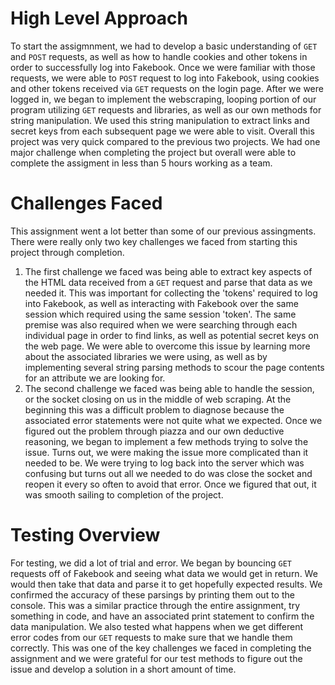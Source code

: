 # High Level Approach
To start the assigmnment, we had to develop a basic understanding of `GET` and `POST` requests, as well as how to handle cookies and other tokens in order to successfully log into Fakebook. Once we were familiar with those requests, we were able to `POST` request to log into Fakebook, using cookies and other tokens received via `GET` requests on the login page. After we were logged in, we began to implement the webscraping, looping portion of our program utilizing `GET` requests and libraries, as well as our own methods for string manipulation. We used this string manipulation to extract links and secret keys from each subsequent page we were able to visit. Overall this project was very quick compared to the previous two projects. We had one major challenge when completing the project but overall were able to complete the assigment in less than 5 hours working as a team. 

# Challenges Faced
This assignment went a lot better than some of our previous assingments. There were really only two key challenges we faced from starting this project through completion.
1) The first challenge we faced was being able to extract key aspects of the HTML data received from a `GET` request and parse that data as we needed it. This was important for collecting the 'tokens' required to log into Fakebook, as well as interacting with Fakebook over the same session which required using the same session 'token'. The same premise was also required when we were searching through each individual page in order to find links, as well as potential secret keys on the web page. We were able to overcome this issue by learning more about the associated libraries we were using, as well as by implementing several string parsing methods to scour the page contents for an attribute we are looking for. 
2) The second challenge we faced was being able to handle the session, or the socket closing on us in the middle of web scraping. At the beginning this was a difficult problem to diagnose because the associated error statements were not quite what we expected. Once we figured out the problem through piazza and our own deductive reasoning, we began to implement a few methods trying to solve the issue. Turns out, we were making the issue more complicated than it needed to be. We were trying to log back into the server which was confusing but turns out all we needed to do was close the socket and reopen it every so often to avoid that error. Once we figured that out, it was smooth sailing to completion of the project. 

# Testing Overview
For testing, we did a lot of trial and error. We began by bouncing `GET` requests off of Fakebook and seeing what data we would get in return. We would then take that data and parse it to get hopefully expected results. We confirmed the accuracy of these parsings by printing them out to the console. This was a similar practice through the entire assignment, try something in code, and have an associated print statement to confirm the data manipulation. We also tested what happens when we get different error codes from our `GET` requests to make sure that we handle them correctly. This was one of the key challenges we faced in completing the assignment and we were grateful for our test methods to figure out the issue and develop a solution in a short amount of time. 